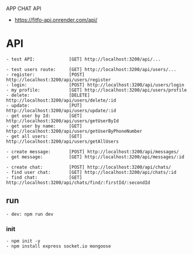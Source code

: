 APP CHAT API

- https://fitfo-api.onrender.com/api/

# API

    - test API:             [GET] http://localhost:3200/api/...

    - test users route:     [GET] http://localhost:3200/api/users/...
    - register:             [POST] http://localhost:3200/api/users/register
    - login:                [POST] http://localhost:3200/api/users/login
    - my profile:           [GET] http://localhost:3200/api/users/profile
    - delete:               [DELETE] http://localhost:3200/api/users/delete/:id
    - update:               [PUT] http://localhost:3200/api/users/update/:id
    - get user by Id:       [GET] http://localhost:3200/api/users/getUserById
    - get user by name:     [GET] http://localhost:3200/api/users/getUserByPhoneNumber
    - get all users:        [GET] http://localhost:3200/api/users/getAllUsers

    - create message:       [POST] http://localhost:3200/api/messages/
    - get message:          [GET] http://localhost:3200/api/messages/:id

    - create chat:          [POST] http://localhost:3200/api/chats/
    - find user chat:       [GET] http://localhost:3200/api/chats/:id
    - find chat:            [GET] http://localhost:3200/api/chats/find/:firstId/:secondId

## run

    - dev: npm run dev

### init

    - npm init -y
    - npm install express socket.io mongoose
